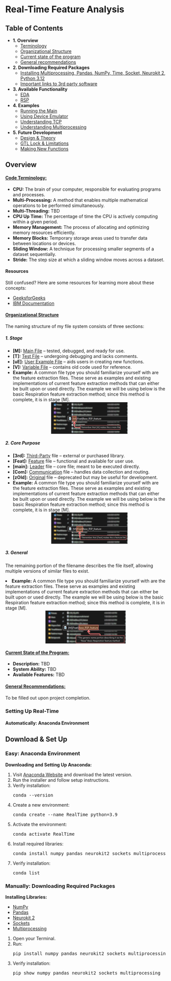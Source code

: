 <!DOCTYPE html>
<html lang="en">
<body>
<h1>Real-Time Feature Analysis</h1>
<h2>Table of Contents</h2>
<ul>
    <li><strong>1. Overview</strong>
        <ul>
            <li><a href="#Terminology">Terminology</a></li>
            <li><a href="#Organizational_Structure">Organizational Structure</a></li>
            <li><a href="#Current_State">Current state of the program</a></li>
            <li><a href="#General_Recommendations">General recommendations</a></li>
        </ul>
    </li>
    <li><strong>2. Downloading Required Packages</strong>
        <ul>
            <li><a href="#Installing_Packages">Installing Multiprocessing, Pandas, NumPy, Time, Socket, Neurokit 2, Python 3.12</a></li>
            <li><a href="#Third_Party_Links">Important links to 3rd party software</a></li>
        </ul>
    </li>
    <li><strong>3. Available Functionality</strong>
        <ul>
            <li><a href="#EDA">EDA</a></li>
            <li><a href="#RSP">RSP</a></li>
        </ul>
    </li>
    <li><strong>4. Examples</strong>
        <ul>
            <li><a href="#Running_Main">Running the Main</a></li>
            <li><a href="#Device_Emulator">Using Device Emulator</a></li>
            <li><a href="#Understanding_TCP">Understanding TCP</a></li>
            <li><a href="#Multiprocessing">Understanding Multiprocessing</a></li>
        </ul>
    </li>
    <li><strong>5. Future Development</strong>
        <ul>
            <li><a href="#Design_Theory">Design & Theory</a></li>
            <li><a href="#GTL_Lock_Limitations">GTL Lock & Limitations</a></li>
            <li><a href="#New_Functions">Making New Functions</a></li>
        </ul>
    </li>
</ul>
<h2>Overview</h2>
<h4><u>Code Terminology:</u></h4>
<ul>
    <li><strong>CPU:</strong> The brain of your computer, responsible for evaluating programs and processes.</li>
    <li><strong>Multi-Processing:</strong> A method that enables multiple mathematical operations to be performed simultaneously.</li>
    <li><strong>Multi-Threading:</strong> TBD</li>
    <li><strong>CPU Up Time:</strong> The percentage of time the CPU is actively computing within a given period.</li>
    <li><strong>Memory Management:</strong> The process of allocating and optimizing memory resources efficiently.</li>
    <li><strong>Memory Blocks:</strong> Temporary storage areas used to transfer data between locations or devices.</li>
    <li><strong>Sliding Window:</strong> A technique for processing smaller segments of a dataset sequentially.</li>
    <li><strong>Stride:</strong> The step size at which a sliding window moves across a dataset.</li>
</ul>
<h4>Resources</h4>
<p>Still confused? Here are some resources for learning more about these concepts:</p>
<ul>
    <li><a href="https://www.geeksforgeeks.org/">GeeksforGeeks</a></li>
    <li><a href="https://www.ibm.com/docs/en">IBM Documentation</a></li>
</ul>
<h4><u>Organizational Structure</u></h4>
<p>The naming structure of my file system consists of three sections:</p>
<h5>1. Stage</h5>
<ul>
    <li><strong>[M]:</strong> <u>Main File</u> – tested, debugged, and ready for use.</li>
    <li><strong>[T]:</strong> <u>Test File</u> – undergoing debugging and lacks comments.</li>
    <li><strong>[uE]:</strong> <u>User Example File</u> – aids users in creating new functions.</li>
    <li><strong>[V]:</strong> <u>Variable File</u> – contains old code used for reference.</li>
    <li><strong>Example:</strong> A common file type you should familiarize yourself with are the feature extraction files. These serve as examples and existing implementations of current feature extraction methods that can either be built upon or used directly. The example we will be using below is the basic Respiration feature extraction method; since this method is complete, it is in stage [M].</li>
    <div style="display: flex; justify-content: center;">
        <img src="https://github.com/Ben2260/RealTimePhysio/raw/main/Project%201%3A%20Real%20Time/Prefix%20name%20file%20Example.png" 
             alt="Prefix Name File Example" 
             style="width: 50%; height: auto;">
    </div>
</ul>
<h5>2. Core Purpose</h5>
<ul>
    <li><strong>[3rd]:</strong> <u>Third-Party</u> file – external or purchased library.</li>
    <li><strong>[Feat]:</strong> <u>Feature</u> file – functional and available for user use.</li>
    <li><strong>[main]:</strong> <u>Leader</u> file – core file; meant to be executed directly.</li>
    <li><strong>[Com]:</strong> <u>Communication</u> file – handles data collection and routing.</li>
    <li><strong>[zOld]:</strong> <u>Original</u> file – deprecated but may be useful for development.</li>
    <li><strong>Example:</strong> A common file type you should familiarize yourself with are the feature extraction files. These serve as examples and existing implementations of current feature extraction methods that can either be built upon or used directly. The example we will be using below is the basic Respiration feature extraction method; since this method is complete, it is in stage [M].</li>
    <div style="display: flex; justify-content: center;">
        <img src="https://github.com/Ben2260/RealTimePhysio/blob/main/Project%201%3A%20Real%20Time/Core%20name%20file%20Example.png" 
             alt="Prefix Name File Example" 
             style="width: 50%; height: auto;">
    </div>
</ul>
<h5>3. General</h5>
<p>The remaining portion of the filename describes the file itself, allowing multiple versions of similar files to exist.</p>
        <li><strong>Example:</strong> A common file type you should familiarize yourself with are the feature extraction files. These serve as examples and existing implementations of current feature extraction methods that can either be built upon or used directly. The example we will be using below is the basic Respiration feature extraction method; since this method is complete, it is in stage [M].</li>
    <div style="display: flex; justify-content: center;">
        <img src="https://github.com/Ben2260/RealTimePhysio/blob/main/Project%201%3A%20Real%20Time/Generic%20name%20file%20Example.png" 
             alt="Prefix Name File Example" 
             style="width: 50%; height: auto;">
    </div>
<h4><u>Current State of the Program:</u></h4>
<ul>
    <li><strong>Description:</strong> TBD</li>
    <li><strong>System Ability:</strong> TBD</li>
    <li><strong>Available Features:</strong> TBD</li>
</ul>
<h4><u>General Recommendations:</u></h4>
<p>To be filled out upon project completion.</p>
<h3>Setting Up Real-Time</h3>
<h4>Automatically: Anaconda Environment</h4>
<h2 id="Overview">Download & Set Up</h2>
    <h3>Easy: Anaconda Environment</h3>
    <p><strong>Downloading and Setting Up Anaconda:</strong></p>
    <ol>
        <li>Visit <a href="https://www.anaconda.com/">Anaconda Website</a> and download the latest version.</li>
        <li>Run the installer and follow setup instructions.</li>
        <li>Verify installation:
            <pre>conda --version</pre>
        </li>
        <li>Create a new environment:
            <pre>conda create --name RealTime python=3.9</pre>
        </li>
        <li>Activate the environment:
            <pre>conda activate RealTime</pre>
        </li>
        <li>Install required libraries:
            <pre>conda install numpy pandas neurokit2 sockets multiprocessing</pre>
        </li>
        <li>Verify installation:
            <pre>conda list</pre>
        </li>
    </ol>
    <h3>Manually: Downloading Required Packages</h3>
    <p><strong>Installing Libraries:</strong></p>
    <ul>
        <li><a href="https://numpy.org/">NumPy</a></li>
        <li><a href="https://pandas.pydata.org/">Pandas</a></li>
        <li><a href="https://neuropsychology.github.io/NeuroKit/">Neurokit 2</a></li>
        <li><a href="https://docs.python.org/3/library/socket.html">Sockets</a></li>
        <li><a href="https://docs.python.org/3/library/multiprocessing.html">Multiprocessing</a></li>
    </ul>
    <ol>
        <li>Open your Terminal.</li>
        <li>Run:
            <pre>pip install numpy pandas neurokit2 sockets multiprocessing</pre>
        </li>
        <li>Verify installation:
            <pre>pip show numpy pandas neurokit2 sockets multiprocessing</pre>
        </li>
    </ol>

</body>
</html>
